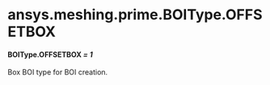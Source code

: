 # ansys.meshing.prime.BOIType.OFFSETBOX



#### BOIType.OFFSETBOX *= 1*

Box BOI type for BOI creation.

<!-- !! processed by numpydoc !! -->

